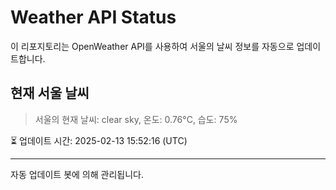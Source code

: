 
# Weather API Status

이 리포지토리는 OpenWeather API를 사용하여 서울의 날씨 정보를 자동으로 업데이트합니다.

## 현재 서울 날씨
> 서울의 현재 날씨: clear sky, 온도: 0.76°C, 습도: 75%

⏳ 업데이트 시간: 2025-02-13 15:52:16 (UTC)

---
자동 업데이트 봇에 의해 관리됩니다.
